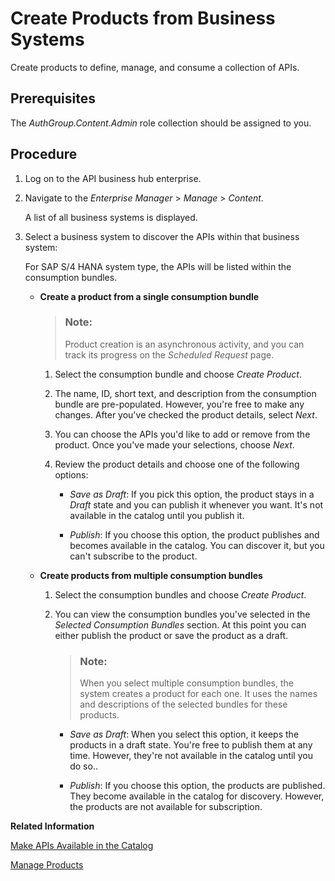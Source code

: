 <!-- loio08aff917402e4abd8dba2d03e369c12e -->

# Create Products from Business Systems

Create products to define, manage, and consume a collection of APIs.



<a name="loio08aff917402e4abd8dba2d03e369c12e__prereq_b2r_4hj_ncc"/>

## Prerequisites

The *AuthGroup.Content.Admin* role collection should be assigned to you.



## Procedure

1.  Log on to the API business hub enterprise.

2.  Navigate to the *Enterprise Manager* \> *Manage* \> *Content*.

    A list of all business systems is displayed.

3.  Select a business system to discover the APIs within that business system:

    For SAP S/4 HANA system type, the APIs will be listed within the consumption bundles.

    -   **Create a product from a single consumption bundle**

        > ### Note:  
        > Product creation is an asynchronous activity, and you can track its progress on the *Scheduled Request* page.

        1.  Select the consumption bundle and choose *Create Product*.

        2.  The name, ID, short text, and description from the consumption bundle are pre-populated. However, you're free to make any changes. After you've checked the product details, select *Next*.
        3.  You can choose the APIs you'd like to add or remove from the product. Once you've made your selections, choose *Next*.
        4.  Review the product details and choose one of the following options:
            -   *Save as Draft*: If you pick this option, the product stays in a *Draft* state and you can publish it whenever you want. It's not available in the catalog until you publish it.

            -   *Publish*: If you choose this option, the product publishes and becomes available in the catalog. You can discover it, but you can't subscribe to the product.


    -   **Create products from multiple consumption bundles**

        1.  Select the consumption bundles and choose *Create Product*.

        2.  You can view the consumption bundles you've selected in the *Selected Consumption Bundles* section. At this point you can either publish the product or save the product as a draft.

            > ### Note:  
            > When you select multiple consumption bundles, the system creates a product for each one. It uses the names and descriptions of the selected bundles for these products.

            -   *Save as Draft*: When you select this option, it keeps the products in a draft state. You're free to publish them at any time. However, they're not available in the catalog until you do so..

            -   *Publish*: If you choose this option, the products are published. They become available in the catalog for discovery. However, the products are not available for subscription.




**Related Information**  


[Make APIs Available in the Catalog](make-apis-available-in-the-catalog-f148690.md "As a content administrator, make your APIs available to developers in your organization by publishing them on API business hub enterprise.")

[Manage Products](manage-products-4dd3d90.md "As a content administrator, you have the ability to manage a product once it has been created.")

